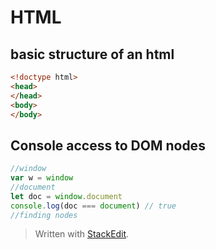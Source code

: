 

# HTML

## basic structure of an html

```html
<!doctype html>
<head>
</head>
<body>
</body>
```

## Console access to DOM nodes

```javascript
//window
var w = window
//document
let doc = window.document
console.log(doc === document) // true
//finding nodes

```

> Written with [StackEdit](https://stackedit.io/).
<!--stackedit_data:
eyJoaXN0b3J5IjpbMTMxODg0NjI5OCwtMTYwNTI5ODMyNSw3OT
c5NDM4MjddfQ==
-->